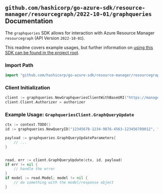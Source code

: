 
## `github.com/hashicorp/go-azure-sdk/resource-manager/resourcegraph/2022-10-01/graphqueries` Documentation

The `graphqueries` SDK allows for interaction with Azure Resource Manager `resourcegraph` (API Version `2022-10-01`).

This readme covers example usages, but further information on [using this SDK can be found in the project root](https://github.com/hashicorp/go-azure-sdk/tree/main/docs).

### Import Path

```go
import "github.com/hashicorp/go-azure-sdk/resource-manager/resourcegraph/2022-10-01/graphqueries"
```


### Client Initialization

```go
client := graphqueries.NewGraphqueriesClientWithBaseURI("https://management.azure.com")
client.Client.Authorizer = authorizer
```


### Example Usage: `GraphqueriesClient.GraphQueryUpdate`

```go
ctx := context.TODO()
id := graphqueries.NewQueryID("12345678-1234-9876-4563-123456789012", "example-resource-group", "resourceName")

payload := graphqueries.GraphQueryUpdateParameters{
	// ...
}


read, err := client.GraphQueryUpdate(ctx, id, payload)
if err != nil {
	// handle the error
}
if model := read.Model; model != nil {
	// do something with the model/response object
}
```
